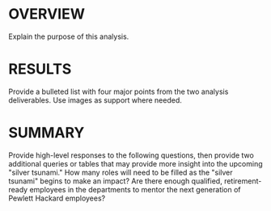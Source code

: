 # OVERVIEW
Explain the purpose of this analysis.

# RESULTS 
Provide a bulleted list with four major points from the two analysis deliverables. Use images as support where needed.

# SUMMARY 
Provide high-level responses to the following questions, then provide two additional queries or tables that may provide more insight into the upcoming "silver tsunami."
How many roles will need to be filled as the "silver tsunami" begins to make an impact?
Are there enough qualified, retirement-ready employees in the departments to mentor the next generation of Pewlett Hackard employees?
